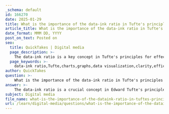 ```yaml
---
_schema: default
id: 166270
date: 2025-01-29
title: What is the importance of the data-ink ratio in Tufte's principles for charts and graphs?
article_title: What is the importance of the data-ink ratio in Tufte's principles for charts and graphs?
date_format: MMM DD, YYYY
post_on_text: Posted on
seo:
  title: QuickTakes | Digital media
  page_description: >-
    The data-ink ratio is a key concept in Tufte's principles for effective data visualization, emphasizing clarity and efficiency by maximizing the proportion of ink used to present actual data over non-essential elements.
  page_keywords: >-
    data-ink ratio,Tufte,charts,graphs,data visualization,clarity,efficiency,ink,information,design principles,minimalism,data density,visualization effectiveness
author: QuickTakes
question: >-
    What is the importance of the data-ink ratio in Tufte's principles for charts and graphs?
answer: >-
    The data-ink ratio is a crucial concept in Edward Tufte's principles for charts and graphs, emphasizing the importance of clarity and efficiency in data visualization. It is defined as the proportion of ink used to present actual data compared to the total ink used in the entire graphic. A higher data-ink ratio indicates a more effective visualization, as it signifies that more of the ink is dedicated to conveying information rather than decorative or non-essential elements.\n\nTufte advocates for maximizing the data-ink ratio to ensure that viewers can focus on the data itself rather than being distracted by unnecessary embellishments, such as excessive grid lines, redundant labels, or extraneous borders. This principle aligns with the broader goal of achieving data density and striving for clean, minimalist graphics. For example, a simple line graph with minimal grid lines will have a higher data-ink ratio compared to a 3D bar chart filled with unnecessary graphics.\n\nBy adhering to the data-ink ratio principle, designers can create visualizations that are not only aesthetically pleasing but also effective in communicating the underlying data clearly and accurately. This approach helps to enhance the overall narrative quality of the visualization, allowing the data to tell its story without interference from chart junk or clutter.
subject: Digital media
file_name: what-is-the-importance-of-the-dataink-ratio-in-tuftes-principles-for-charts-and-graphs.md
url: /learn/digital-media/questions/what-is-the-importance-of-the-dataink-ratio-in-tuftes-principles-for-charts-and-graphs
---
```


&nbsp;